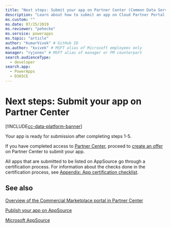 ```yaml
---
title: "Next steps: Submit your app on Partner Center (Common Data Service) | Microsoft Docs" # Intent and product brand in a unique string of 43-59 chars including spaces
description: "Learn about how to submit an app on Cloud Partner Portal to be listed on AppSource." # 115-145 characters including spaces. This abstract displays in the search result.
ms.custom: ""
ms.date: 07/25/2019
ms.reviewer: "pehecke"
ms.service: powerapps
ms.topic: "article"
author: "KumarVivek" # GitHub ID
ms.author: "kvivek" # MSFT alias of Microsoft employees only
manager: "ryjones" # MSFT alias of manager or PM counterpart
search.audienceType: 
  - developer
search.app: 
  - PowerApps
  - D365CE
---
```

# Next steps: Submit your app on Partner Center

[!INCLUDE[cc-data-platform-banner](../../includes/cc-data-platform-banner.md)]

Your app is ready for submission after completing steps 1-5. 

If you have completed access to [Partner Center](https://partner.microsoft.com/dashboard/account/v3/enrollment/introduction/azureisv), proceed to [create an offer](https://docs.microsoft.com/azure/marketplace/partner-center-portal/offer-creation-checklist) on Partner Center to submit your app.

All apps that are submitted to be listed on AppSource go through a certification process. For information about the checks done in the certification process, see [Appendix: App certification checklist](appendix-app-certification-checklist.md).

## See also

[Overview of the Commercial Marketplace portal in Partner Center](https://docs.microsoft.com/azure/marketplace/partner-center-portal/commercial-marketplace-overview)  

[Publish your app on AppSource](publish-app-appsource.md)

[Microsoft AppSource](https://appsource.microsoft.com)
